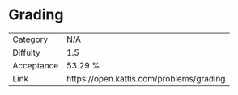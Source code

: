 # Grading

<table>
    <tr>
        <td>Category</td>
        <td>N/A</td>
    </tr>
    <tr>
        <td>Diffulty</td>
        <td>1.5</td>
    </tr>
    <tr>
        <td>Acceptance</td>
        <td>53.29 %</td>
    </tr>
    <tr>
        <td>Link</td>
        <td>https://open.kattis.com/problems/grading</td>
    </tr>
</table>